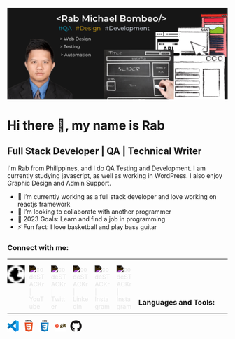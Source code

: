 ![QA Engineer | Developer](https://github.com/micrabom/micrabom/blob/main/Github%20Banner%202.png?raw=true)

# Hi there 👋, my name is Rab
## Full Stack Developer | QA | Technical Writer


I'm Rab from Philippines, and I do QA Testing and Development. I am currently studying javascript, as well as working in WordPress. I also enjoy Graphic Design and Admin Support.




- 🌱 I’m currently working as a full stack developer and love working on reactjs framework
- 👯 I’m looking to collaborate with another programmer
- 🥅 2023 Goals: Learn and find a job in programming
- ⚡ Fun fact: I love basketball and play bass guitar

### Connect with me:
___

[<img align="left" alt="codeSTACKr.com" width="40px" style="margin-right: 10px; filter: invert(100%);" src="https://raw.githubusercontent.com/iconic/open-iconic/master/svg/globe.svg" />][website] 
[<img align="left" alt="codeSTACKr | YouTube" width="40px" style="margin-right: 10px; filter: invert(100%);" src="https://cdn.jsdelivr.net/npm/simple-icons@v3/icons/youtube.svg" />][youtube] 
[<img align="left" alt="codeSTACKr | Twitter" width="40px" style="margin-right: 10px; filter: invert(100%);" src="https://cdn.jsdelivr.net/npm/simple-icons@v3/icons/twitter.svg" />][twitter]
[<img align="left" alt="codeSTACKr | LinkedIn" width="40px" style="margin-right: 10px; filter: invert(100%);" src="https://cdn.jsdelivr.net/npm/simple-icons@v3/icons/linkedin.svg" />][linkedin]
[<img align="left" alt="codeSTACKr | Instagram" width="40px" style="margin-right: 10px; filter: invert(100%);" src="https://cdn.jsdelivr.net/npm/simple-icons@v3/icons/instagram.svg" />][instagram]
[<img align="left" alt="codeSTACKr | Instagram" width="40px" style="margin-right: 10px; filter: invert(100%);" src="https://cdn.jsdelivr.net/npm/simple-icons@v3/icons/facebook.svg" />][facebook]

<br />
<br />
<br>

### Languages and Tools:

___

<img align="left" alt="Visual Studio Code" width="26px" style="margin-right: 10px;" src="https://raw.githubusercontent.com/github/explore/80688e429a7d4ef2fca1e82350fe8e3517d3494d/topics/visual-studio-code/visual-studio-code.png" />
<img align="left" alt="HTML5" width="26px" style="margin-right: 10px;" src="https://raw.githubusercontent.com/github/explore/80688e429a7d4ef2fca1e82350fe8e3517d3494d/topics/html/html.png" />
<img align="left" alt="CSS3" width="26px" style="margin-right: 10px;" src="https://raw.githubusercontent.com/github/explore/80688e429a7d4ef2fca1e82350fe8e3517d3494d/topics/css/css.png" />
<img align="left" alt="Git" width="26px" style="margin-right: 10px;" src="https://raw.githubusercontent.com/github/explore/80688e429a7d4ef2fca1e82350fe8e3517d3494d/topics/git/git.png" />
<img align="left" alt="GitHub" width="26px" style="margin-right: 10px;" src="https://raw.githubusercontent.com/github/explore/78df643247d429f6cc873026c0622819ad797942/topics/github/github.png" />





[website]: https://bit.ly/RambsWebPage
[twitter]: https://twitter.com/rambsdev
[youtube]: https://www.youtube.com/@rambsdev
[instagram]: https://instagram.com/rambsinteractive
[linkedin]: https://www.instagram.com/devrambs/
[facebook]: https://www.facebook.com/rambsdev
